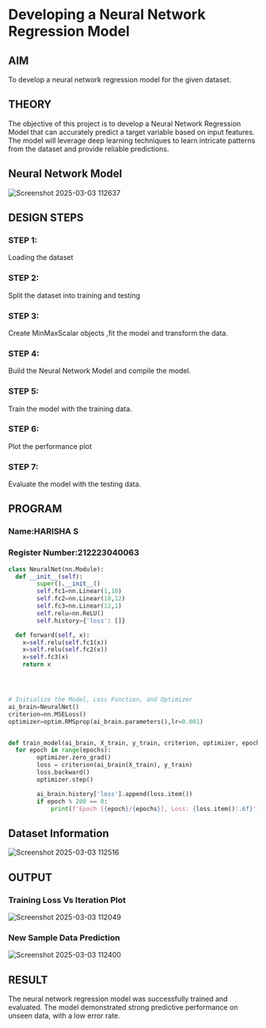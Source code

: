 # Developing a Neural Network Regression Model

## AIM

To develop a neural network regression model for the given dataset.

## THEORY

The objective of this project is to develop a Neural Network Regression Model that can accurately predict a target variable based on input features. The model will leverage deep learning techniques to learn intricate patterns from the dataset and provide reliable predictions.

## Neural Network Model

![Screenshot 2025-03-03 112637](https://github.com/user-attachments/assets/b02f5aef-bf22-456f-82b7-aaa54124cf66)

## DESIGN STEPS

### STEP 1:

Loading the dataset

### STEP 2:

Split the dataset into training and testing

### STEP 3:

Create MinMaxScalar objects ,fit the model and transform the data.

### STEP 4:

Build the Neural Network Model and compile the model.

### STEP 5:

Train the model with the training data.

### STEP 6:

Plot the performance plot

### STEP 7:

Evaluate the model with the testing data.

## PROGRAM
### Name:HARISHA S
### Register Number:212223040063
```python
class NeuralNet(nn.Module):
  def __init__(self):
        super().__init__()
        self.fc1=nn.Linear(1,10)
        self.fc2=nn.Linear(10,12)
        self.fc3=nn.Linear(12,1)
        self.relu=nn.ReLU()
        self.history={'loss': []}

  def forward(self, x):
    x=self.relu(self.fc1(x))
    x=self.relu(self.fc2(x))
    x=self.fc3(x)
    return x




# Initialize the Model, Loss Function, and Optimizer
ai_brain=NeuralNet()
criterion=nn.MSELoss()
optimizer=optim.RMSprop(ai_brain.parameters(),lr=0.001)


def train_model(ai_brain, X_train, y_train, criterion, optimizer, epochs=2000):
  for epoch in range(epochs):
        optimizer.zero_grad()
        loss = criterion(ai_brain(X_train), y_train)
        loss.backward()
        optimizer.step()

        ai_brain.history['loss'].append(loss.item())
        if epoch % 200 == 0:
            print(f'Epoch [{epoch}/{epochs}], Loss: {loss.item():.6f}')


```
## Dataset Information

![Screenshot 2025-03-03 112516](https://github.com/user-attachments/assets/5c266f26-bfe6-4938-aaac-7dff8397d986)


## OUTPUT

### Training Loss Vs Iteration Plot

![Screenshot 2025-03-03 112049](https://github.com/user-attachments/assets/9d813ab1-23d4-4e13-8e51-31230a85820f)

### New Sample Data Prediction

![Screenshot 2025-03-03 112400](https://github.com/user-attachments/assets/52615790-574c-4b06-8b16-439a50558f29)

## RESULT
The neural network regression model was successfully trained and evaluated. The model demonstrated strong predictive performance on unseen data, with a low error rate.
